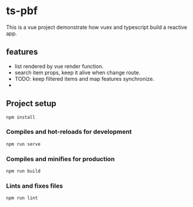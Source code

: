 # ts-pbf

This is a vue project demonstrate how vuex and typescript build a reactive app.
## features

- list rendered by vue render function.
- search item props, keep it alive when change route.
- TODO: keep filtered items and map features synchronize.
- 
## Project setup
```
npm install
```

### Compiles and hot-reloads for development
```
npm run serve
```

### Compiles and minifies for production
```
npm run build
```

### Lints and fixes files
```
npm run lint
```
